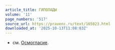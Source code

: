 ```yaml
---
article_title: ГИПОЛАДЫ
volume: '11'
page_numbers: '517'
source_url: https://pravenc.ru/text/165023.html
downloaded_at: '2025-10-13T11:08:03Z'
---
```


- см. [Осмогласие](https://pravenc.ru/text/Осмогласие.html).
